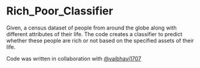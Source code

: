 # Rich_Poor_Classifier

Given, a census dataset of people from around the globe along with different attributes of their life. The code creates a classifier to predict whether these people are rich or not based on the specified assets of their life.

Code was written in collaboration with <a href = "https://github.com/Vaibhavi1707">@vaibhavi1707</a>

